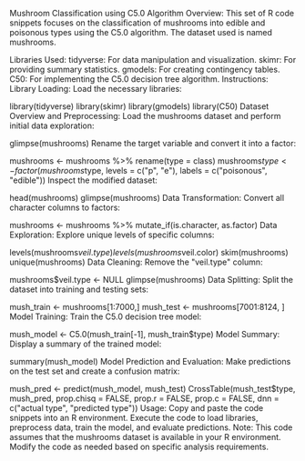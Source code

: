  Mushroom Classification using C5.0 Algorithm
Overview:
This set of R code snippets focuses on the classification of mushrooms into edible and poisonous types using the C5.0 algorithm. The dataset used is named mushrooms.

Libraries Used:
tidyverse: For data manipulation and visualization.
skimr: For providing summary statistics.
gmodels: For creating contingency tables.
C50: For implementing the C5.0 decision tree algorithm.
Instructions:
Library Loading:
Load the necessary libraries:

library(tidyverse)
library(skimr)
library(gmodels)
library(C50)
Dataset Overview and Preprocessing:
Load the mushrooms dataset and perform initial data exploration:

glimpse(mushrooms)
Rename the target variable and convert it into a factor:

mushrooms <- mushrooms %>% rename(type = class)
mushrooms$type <- factor(mushrooms$type, levels = c("p", "e"),
                         labels = c("poisonous", "edible"))
Inspect the modified dataset:

head(mushrooms)
glimpse(mushrooms)
Data Transformation:
Convert all character columns to factors:

mushrooms <- mushrooms %>% 
  mutate_if(is.character, as.factor)
Data Exploration:
Explore unique levels of specific columns:

levels(mushrooms$veil.type)
levels(mushrooms$veil.color)
skim(mushrooms)
unique(mushrooms)
Data Cleaning:
Remove the "veil.type" column:

mushrooms$veil.type <- NULL
glimpse(mushrooms)
Data Splitting:
Split the dataset into training and testing sets:

mush_train <- mushrooms[1:7000,]
mush_test <-  mushrooms[7001:8124, ]
Model Training:
Train the C5.0 decision tree model:

mush_model <- C5.0(mush_train[-1], mush_train$type)
Model Summary:
Display a summary of the trained model:

summary(mush_model)
Model Prediction and Evaluation:
Make predictions on the test set and create a confusion matrix:

mush_pred <- predict(mush_model, mush_test)
CrossTable(mush_test$type, mush_pred, prop.chisq = FALSE,
           prop.r = FALSE, prop.c = FALSE,
           dnn = c("actual type", "predicted type"))
Usage:
Copy and paste the code snippets into an R environment.
Execute the code to load libraries, preprocess data, train the model, and evaluate predictions.
Note:
This code assumes that the mushrooms dataset is available in your R environment.
Modify the code as needed based on specific analysis requirements.
